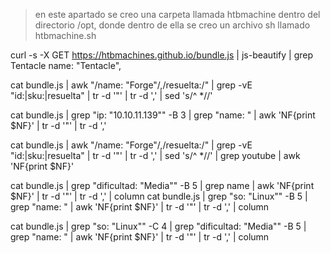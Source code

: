 > en este apartado se creo una carpeta llamada htbmachine dentro del directorio /opt, donde dentro de ella se creo un archivo sh llamado htbmachine.sh

curl -s -X GET https://htbmachines.github.io/bundle.js | js-beautify | grep Tentacle
    name: "Tentacle",

cat bundle.js | awk "/name: \"Forge\"/,/resuelta:/" | grep -vE "id:|sku:|resuelta" | tr -d '"' | tr -d ',' | sed 's/^ *//'

cat bundle.js | grep "ip: \"10.10.11.139\"" -B 3 | grep "name: " | awk 'NF{print $NF}' | tr -d '"' | tr -d ','

cat bundle.js | awk "/name: \"Forge\"/,/resuelta:/" | grep -vE "id:|sku:|resuelta" | tr -d '"' | tr -d ',' | sed 's/^ *//' | grep youtube | awk 'NF{print $NF}'

cat bundle.js | grep "dificultad: \"Media\"" -B 5 | grep name | awk 'NF{print $NF}' | tr -d '"' | tr -d ',' | column
cat bundle.js | grep "so: \"Linux\"" -B 5 | grep "name: " | awk 'NF{print $NF}' | tr -d '"' | tr -d ',' | column

cat bundle.js | grep "so: \"Linux\"" -C 4 | grep "dificultad: \"Media\"" -B 5 | grep "name: " | awk 'NF{print $NF}' | tr -d '"' | tr -d ',' | column